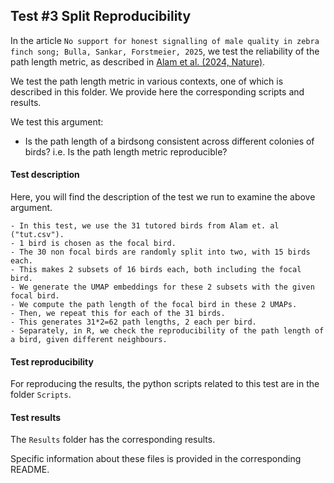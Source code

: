 ## Test #3 Split Reproducibility


In the article `No support for honest signalling of male quality in zebra finch song; Bulla, Sankar, Forstmeier, 2025`, we test the reliability of the path length metric, as described in [Alam et al. (2024, Nature)](https://doi.org/10.1038/s41586-024-07207-4).

We test the path length metric in various contexts, one of which is described in this folder.
We provide here the corresponding scripts and results.



We test this argument:

- Is the path length of a birdsong consistent across different colonies of birds? i.e. Is the path length metric reproducible?


#### Test description


Here, you will find the description of the test we run to examine the above argument.

	- In this test, we use the 31 tutored birds from Alam et. al ("tut.csv").
	- 1 bird is chosen as the focal bird.
	- The 30 non focal birds are randomly split into two, with 15 birds each.
	- This makes 2 subsets of 16 birds each, both including the focal bird.
	- We generate the UMAP embeddings for these 2 subsets with the given focal bird.
	- We compute the path length of the focal bird in these 2 UMAPs.
	- Then, we repeat this for each of the 31 birds.
	- This generates 31*2=62 path lengths, 2 each per bird.
	- Separately, in R, we check the reproducibility of the path length of a bird, given different neighbours.


#### Test reproducibility

For reproducing the results,
the python scripts related to this test are in the folder `Scripts`.


#### Test results

The `Results` folder has the corresponding results.


	
Specific information  about  these  files is provided in the corresponding README.

